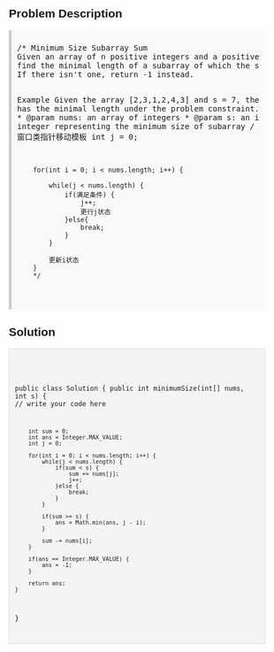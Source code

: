 <style>
  body { font-family: Arial, sans-serif; }
  .container { max-width: 600px; margin: auto; padding: 20px; }
  .comment-block { background-color: #f9f9f9; padding: 10px; border-left: 5px solid #ccc; }
  .code-block { background-color: #f4f4f4; padding: 10px; border: 1px solid #ddd; }
</style>

<div class='container'>
<h2>Problem Description</h2>
<div class='comment-block'>
<pre>
/* Minimum Size Subarray Sum 
Given an array of n positive integers and a positive integer s, 
find the minimal length of a subarray of which the sum ≥ s. 
If there isn't one, return -1 instead.

Example
Given the array [2,3,1,2,4,3] and s = 7, 
the subarray [4,3] has the minimal length under the problem constraint.
O(2n)
*/
    /**
     * @param nums: an array of integers
     * @param s: an integer
     * @return: an integer representing the minimum size of subarray
     */
        /* 窗口类指针移动模板
        int j = 0;

        for(int i = 0; i < nums.length; i++) {

        	while(j < nums.length) {
        		if(满足条件) {
					j++;
					更行j状态
        		}else{
					break;
        		}
        	}

        	更新i状态
        }
        */
</pre>
</div>

<h2>Solution</h2>
<div class='code-block'>
<pre><code class='language-java'>

public class Solution {
    public int minimumSize(int[] nums, int s) {
        // write your code here

        int sum = 0;
        int ans = Integer.MAX_VALUE;
        int j = 0;
        
        for(int i = 0; i < nums.length; i++) {
            while(j < nums.length) {
                if(sum < s) {
                    sum += nums[j];
                    j++;
                }else {
                    break;
                }
            }
            
            if(sum >= s) {
                ans = Math.min(ans, j - i);
            }
            
            sum -= nums[i];
        }
        
        if(ans == Integer.MAX_VALUE) {
            ans = -1;
        }
           
        return ans;
    }
}</code></pre>
</div>
</div>
